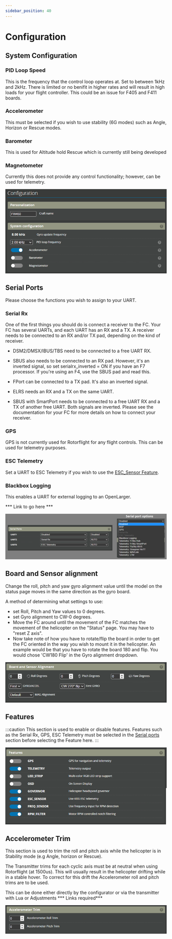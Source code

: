 ```yaml
---
sidebar_position: 40
---
```

# Configuration

## System Configuration
### PID Loop Speed
This is the frequency that the control loop operates at. Set to between 1kHz and 2kHz. There is limited or no benifit in higher rates and will result in high loads for your flight controller. This could be an issue for F405 and F411 boards.  

### Accelerometer
This must be selected if you wish to use stability (6G modes) such as Angle, Horizon or Rescue modes. 

### Barometer
This is used for Altitude hold Rescue which is currently still being developed

### Magnetometer
Currently this does not provide any control functionality; however, can be used for telemetry. 

![Configuration Tab](./img/config-1.png)
## Serial Ports
Please choose the functions you wish to assign to your UART. 

### Serial Rx
One of the first things you should do is connect a receiver to the FC. Your FC has several UARTs, and each UART has an RX and a TX. A receiver needs to be connected to an RX and/or TX pad, depending on the kind of receiver.

* DSM2/DMSX/IBUS/TBS need to be connected to a free UART RX.  
* SBUS also needs to be connected to an RX pad. However, it's an inverted signal, so set serialrx_inverted = ON if you have an F7 processor. If you're using an F4, use the SBUS pad and read this.

* FPort can be connected to a TX pad. It's also an inverted signal.  
* ELRS needs an RX and a TX on the same UART.  
* SBUS with SmartPort needs to be connected to a free UART RX and a TX of another free UART. Both signals are inverted.
Please see the documentation for your FC for more details on how to connect your receiver.  

### GPS
GPS is not currently used for Rotorflight for any flight controls. This can be used for telemetry purposes.

### ESC Telemetry
Set a UART to ESC Telemetry if you wish to use the [ESC_Sensor Feature](#features).

### Blackbox Logging
This enables a UART for external logging to an OpenLarger.

*** Link to go here ***


![Configuration Tab](./img/config-2.png)

## Board and Sensor alignment

Change the roll, pitch and yaw gyro alignment value until the model on the status page moves in the same direction as the gyro board.

A method of determining what settings to use: 
* set Roll, Pitch and Yaw values to 0 degrees.  
* set Gyro alignment to CW-0 degrees.  
* Move the FC around until the movement of the FC matches the movement of the helicopter on the "Status" page. You may have to "reset Z axis".  
* Now take note of how you have to rotate/flip the board in order to get the FC oriented in the way you wish to mount it in the helicopter. An example would be that you have to rotate the board 180 and flip. You would chose 'CW180 Flip' in the Gyro alignment dropdown.    

![Configuration Tab](./img/config-3.png)

## Features
:::caution
This section is used to enable or disable features. Features such as the Serial Rx, GPS, ESC Telemetry must be selected in the [Serial ports](#serial-ports) section before selecting the Feature here. 
:::

![Configuration Tab](./img/config-4.png)


## Accelerometer Trim
This section is used to trim the roll and pitch axis while the helicopter is in Stability mode (e.g Angle, horizon or Rescue). 

The Transmitter trims for each cyclic axis must be at neutral when using Rotorflight (at 1500us). This will usually result in the helicopter drifting while in a stable hover. To correct for this drift the Accelerometer roll and pitch trims are to be used. 

This can be done either directly by the configurator or via the transmitter with Lua or Adjustments *** Links required***

![Configuration Tab](./img/config-5.png)
